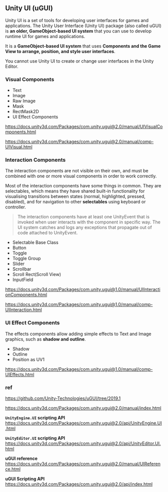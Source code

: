 ## Unity UI (uGUI)

Unity UI is a set of tools for developing user interfaces for games and applications. The Unity User Interface (Unity UI) package (also called uGUI) is **an older, GameObject-based UI system** that you can use to develop runtime UI for games and applications. 

It is a **GameObject-based UI system** that uses **Components and the Game View to arrange, position, and style user interfaces**. 

You cannot use Unity UI to create or change user interfaces in the Unity Editor.


### Visual Components
- Text
- Image
- Raw Image
- Mask
- RectMask2D
- UI Effect Components

https://docs.unity3d.com/Packages/com.unity.ugui@2.0/manual/UIVisualComponents.html

https://docs.unity3d.com/Packages/com.unity.ugui@2.0/manual/comp-UIVisual.html


### Interaction Components
The interaction components are not visible on their own, and must be combined with one or more visual components in order to work correctly.

Most of the interaction components have some things in common. They are selectables, which means they have shared built-in functionality for visualising transitions between states (normal, highlighted, pressed, disabled), and for navigation to other **selectables** using keyboard or controller. 

> The interaction components have at least one UnityEvent that is invoked when user interacts with the component in specific way. The UI system catches and logs any exceptions that propagate out of code attached to UnityEvent.

- Selectable Base Class
- Button
- Toggle
- Toggle Group
- Slider
- Scrollbar
- Scroll Rect(Scroll View)
- InputField

https://docs.unity3d.com/Packages/com.unity.ugui@1.0/manual/UIInteractionComponents.html

https://docs.unity3d.com/Packages/com.unity.ugui@1.0/manual/comp-UIInteraction.html


### UI Effect Components

The effects components allow adding simple effects to Text and Image graphics, such as **shadow and outline**.

 - Shadow
 - Outline
 - Position as UV1


https://docs.unity3d.com/Packages/com.unity.ugui@1.0/manual/comp-UIEffects.html

### ref
https://github.com/Unity-Technologies/uGUI/tree/2019.1

https://docs.unity3d.com/Packages/com.unity.ugui@2.0/manual/index.html

**`UnityEngine.UI` scripting API** \
https://docs.unity3d.com/Packages/com.unity.ugui@2.0/api/UnityEngine.UI.html

**`UnityEditor.UI` scripting API** \
https://docs.unity3d.com/Packages/com.unity.ugui@2.0/api/UnityEditor.UI.html

**uGUI reference** \
https://docs.unity3d.com/Packages/com.unity.ugui@2.0/manual/UIReference.html

**uGUI Scripting API** \
https://docs.unity3d.com/Packages/com.unity.ugui@2.0/api/index.html

